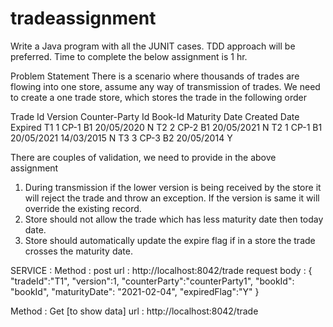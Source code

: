 # tradeassignment

Write a Java program with all the JUNIT cases. TDD approach will be preferred. Time to complete the below assignment is 1 hr.

Problem Statement
There is a scenario where thousands of trades are flowing into one store, assume any way of transmission of trades. We need to create a one trade store, which stores the trade in the following order

Trade Id	Version	Counter-Party Id	Book-Id	Maturity Date	Created Date	Expired
T1	1	CP-1	B1	20/05/2020	<today date>	N
T2	2	CP-2	B1	20/05/2021	<today date>	N
T2	1	CP-1	B1	20/05/2021	14/03/2015	N
T3	3	CP-3	B2	20/05/2014	<today date>	Y

There are couples of validation, we need to provide in the above assignment
1.	During transmission if the lower version is being received by the store it will reject the trade and throw an exception. If the version is same it will override the existing record.
2.	Store should not allow the trade which has less maturity date then today date.
3.	Store should automatically update the expire flag if in a store the trade crosses the maturity date.


SERVICE :
Method : post
url : http://localhost:8042/trade
request body : { "tradeId":"T1", "version":1, "counterParty":"counterParty1", "bookId": "bookId", "maturityDate": "2021-02-04", "expiredFlag":"Y" }

Method : Get [to show data]
url : http://localhost:8042/trade
